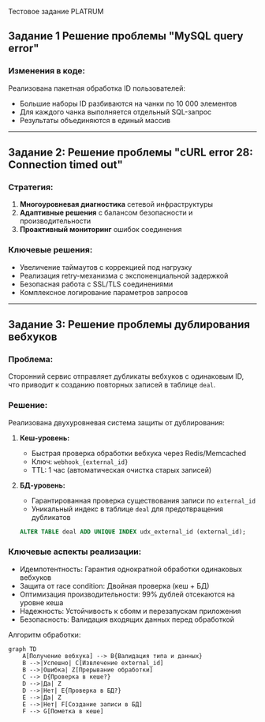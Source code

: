 Тестовое задание PLATRUM

## Задание 1 Решение проблемы "MySQL query error"

### Изменения в коде:
Реализована пакетная обработка ID пользователей:
- Большие наборы ID разбиваются на чанки по 10 000 элементов
- Для каждого чанка выполняется отдельный SQL-запрос
- Результаты объединяются в единый массив

---

## Задание 2: Решение проблемы "cURL error 28: Connection timed out"

### Стратегия:
1. **Многоуровневая диагностика** сетевой инфраструктуры
2. **Адаптивные решения** с балансом безопасности и производительности
3. **Проактивный мониторинг** ошибок соединения

### Ключевые решения:
- Увеличение таймаутов с коррекцией под нагрузку
- Реализация retry-механизма с экспоненциальной задержкой
- Безопасная работа с SSL/TLS соединениями
- Комплексное логирование параметров запросов

---

## Задание 3: Решение проблемы дублирования вебхуков

### Проблема:
Сторонний сервис отправляет дубликаты вебхуков с одинаковым ID, что приводит к созданию повторных записей в таблице `deal`.

### Решение:
Реализована двухуровневая система защиты от дублирования:

1. **Кеш-уровень:**
   - Быстрая проверка обработки вебхука через Redis/Memcached
   - Ключ: `webhook_{external_id}`
   - TTL: 1 час (автоматическая очистка старых записей)

2. **БД-уровень:**
   - Гарантированная проверка существования записи по `external_id`
   - Уникальный индекс в таблице `deal` для предотвращения дубликатов
   ```sql
   ALTER TABLE deal ADD UNIQUE INDEX udx_external_id (external_id);
   ```

### Ключевые аспекты реализации:
- Идемпотентность: Гарантия однократной обработки одинаковых вебхуков
- Защита от race condition: Двойная проверка (кеш + БД)
- Оптимизация производительности: 99% дублей отсекаются на уровне кеша
- Надежность: Устойчивость к сбоям и перезапускам приложения
- Безопасность: Валидация входящих данных перед обработкой

Алгоритм обработки:

```mermaid
graph TD
    A[Получение вебхука] --> B{Валидация типа и данных}
    B -->|Успешно| C[Извлечение external_id]
    B -->|Ошибка| Z[Прерывание обработки]
    C --> D{Проверка в кеше?}
    D -->|Да| Z
    D -->|Нет| E{Проверка в БД?}
    E -->|Да| Z
    E -->|Нет| F[Создание записи в БД]
    F --> G[Пометка в кеше]
```

